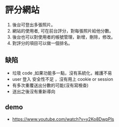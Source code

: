 # 評分網站
1. 後台可登出多張照片。
2. 網站的使用者, 可在前台評分，對每張照片給他分數。
3. 後台也可以對使用者的帳號管理，新增，刪除，修改。
4. 對評分的項目可以做一個排名。

## 缺陷
- 垃圾 code ,如果功能多一點，沒有系統化，維護不易
- user 登入 安全性不足 ，沒有用上 cookie or session
- 有多次重覆送出分數的可能(沒有寫檢查)
- 送出之後沒有重新導向
## demo
- https://www.youtube.com/watch?v=y2Ko8DwpPls
